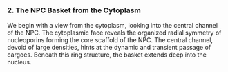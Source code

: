 ### 2. The NPC Basket from the Cytoplasm

We begin with a view from the cytoplasm, looking into the central channel of the NPC. The cytoplasmic face reveals the organized radial symmetry of nucleoporins forming the core scaffold of the NPC. The central channel, devoid of large densities, hints at the dynamic and transient passage of cargoes. Beneath this ring structure, the basket extends deep into the nucleus.
